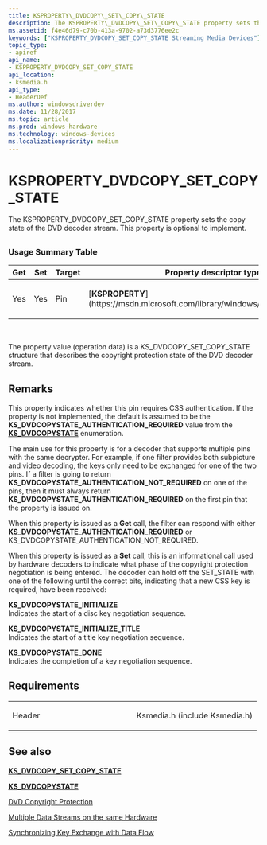 ```yaml
---
title: KSPROPERTY\_DVDCOPY\_SET\_COPY\_STATE
description: The KSPROPERTY\_DVDCOPY\_SET\_COPY\_STATE property sets the copy state of the DVD decoder stream. This property is optional to implement.
ms.assetid: f4e46d79-c70b-413a-9702-a73d3776ee2c
keywords: ["KSPROPERTY_DVDCOPY_SET_COPY_STATE Streaming Media Devices"]
topic_type:
- apiref
api_name:
- KSPROPERTY_DVDCOPY_SET_COPY_STATE
api_location:
- ksmedia.h
api_type:
- HeaderDef
ms.author: windowsdriverdev
ms.date: 11/28/2017
ms.topic: article
ms.prod: windows-hardware
ms.technology: windows-devices
ms.localizationpriority: medium
---
```


# KSPROPERTY\_DVDCOPY\_SET\_COPY\_STATE


The KSPROPERTY\_DVDCOPY\_SET\_COPY\_STATE property sets the copy state of the DVD decoder stream. This property is optional to implement.

## <span id="ddk_ksproperty_dvdcopy_set_copy_state_ks"></span><span id="DDK_KSPROPERTY_DVDCOPY_SET_COPY_STATE_KS"></span>


### <span id="Usage_Summary_Table"></span><span id="usage_summary_table"></span><span id="USAGE_SUMMARY_TABLE"></span>Usage Summary Table

<table>
<colgroup>
<col width="20%" />
<col width="20%" />
<col width="20%" />
<col width="20%" />
<col width="20%" />
</colgroup>
<thead>
<tr class="header">
<th>Get</th>
<th>Set</th>
<th>Target</th>
<th>Property descriptor type</th>
<th>Property value type</th>
</tr>
</thead>
<tbody>
<tr class="odd">
<td><p>Yes</p></td>
<td><p>Yes</p></td>
<td><p>Pin</p></td>
<td><p>[<strong>KSPROPERTY</strong>](https://msdn.microsoft.com/library/windows/hardware/ff564262)</p></td>
<td><p>[<strong>KS_DVDCOPY_SET_COPY_STATE</strong>](https://msdn.microsoft.com/library/windows/hardware/ff567639)</p></td>
</tr>
</tbody>
</table>

 

The property value (operation data) is a KS\_DVDCOPY\_SET\_COPY\_STATE structure that describes the copyright protection state of the DVD decoder stream.

Remarks
-------

This property indicates whether this pin requires CSS authentication. If the property is not implemented, the default is assumed to be the **KS\_DVDCOPYSTATE\_AUTHENTICATION\_REQUIRED** value from the [**KS\_DVDCOPYSTATE**](https://msdn.microsoft.com/library/windows/hardware/ff567634) enumeration.

The main use for this property is for a decoder that supports multiple pins with the same decrypter. For example, if one filter provides both subpicture and video decoding, the keys only need to be exchanged for one of the two pins. If a filter is going to return **KS\_DVDCOPYSTATE\_AUTHENTICATION\_NOT\_REQUIRED** on one of the pins, then it must always return **KS\_DVDCOPYSTATE\_AUTHENTICATION\_REQUIRED** on the first pin that the property is issued on.

When this property is issued as a **Get** call, the filter can respond with either **KS\_DVDCOPYSTATE\_AUTHENTICATION\_REQUIRED** or KS\_DVDCOPYSTATE\_AUTHENTICATION\_NOT\_REQUIRED.

When this property is issued as a **Set** call, this is an informational call used by hardware decoders to indicate what phase of the copyright protection negotiation is being entered. The decoder can hold off the SET\_STATE with one of the following until the correct bits, indicating that a new CSS key is required, have been received:

<span id="KS_DVDCOPYSTATE_INITIALIZE"></span><span id="ks_dvdcopystate_initialize"></span>**KS\_DVDCOPYSTATE\_INITIALIZE**  
Indicates the start of a disc key negotiation sequence.

<span id="KS_DVDCOPYSTATE_INITIALIZE_TITLE"></span><span id="ks_dvdcopystate_initialize_title"></span>**KS\_DVDCOPYSTATE\_INITIALIZE\_TITLE**  
Indicates the start of a title key negotiation sequence.

<span id="KS_DVDCOPYSTATE_DONE"></span><span id="ks_dvdcopystate_done"></span>**KS\_DVDCOPYSTATE\_DONE**  
Indicates the completion of a key negotiation sequence.

Requirements
------------

<table>
<colgroup>
<col width="50%" />
<col width="50%" />
</colgroup>
<tbody>
<tr class="odd">
<td><p>Header</p></td>
<td>Ksmedia.h (include Ksmedia.h)</td>
</tr>
</tbody>
</table>

## <span id="see_also"></span>See also


[**KS\_DVDCOPY\_SET\_COPY\_STATE**](https://msdn.microsoft.com/library/windows/hardware/ff567639)

[**KS\_DVDCOPYSTATE**](https://msdn.microsoft.com/library/windows/hardware/ff567634)

[DVD Copyright Protection](https://msdn.microsoft.com/library/windows/hardware/ff558736)

[Multiple Data Streams on the same Hardware](https://msdn.microsoft.com/library/windows/hardware/ff567744)

[Synchronizing Key Exchange with Data Flow](https://msdn.microsoft.com/library/windows/hardware/ff568511)

 

 






